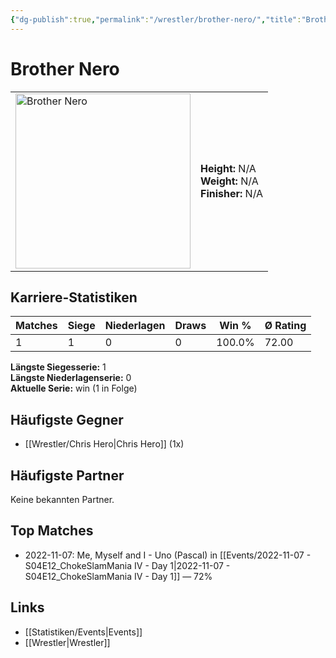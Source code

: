```yaml
---
{"dg-publish":true,"permalink":"/wrestler/brother-nero/","title":"Brother Nero","tags":["wrestler"],"noteIcon":""}
---
```



# Brother Nero

<table>
        <tr>
        <td><img src="https://github.com/CptSpaulding1980/choke-slam-wrestling/releases/download/images/Brother_Nero.png" width="280" alt="Brother Nero"></td>
        <td>
        <b>Height:</b> N/A<br>
        <b>Weight:</b> N/A<br>
        <b>Finisher:</b> N/A<br>
        </td>
        </tr>
        </table>
        
## Karriere-Statistiken

| Matches | Siege | Niederlagen | Draws | Win % | Ø Rating |
|---------|-------|-------------|-------|-------|-----------|
| 1 | 1 | 0 | 0 | 100.0% | 72.00 |

**Längste Siegesserie:** 1<br>**Längste Niederlagenserie:** 0<br>**Aktuelle Serie:** win (1 in Folge)


## Häufigste Gegner
- [[Wrestler/Chris Hero\|Chris Hero]] (1x)

## Häufigste Partner
Keine bekannten Partner.

## Top Matches
- 2022-11-07: Me, Myself and I - Uno (Pascal) in [[Events/2022-11-07 - S04E12_ChokeSlamMania IV - Day 1\|2022-11-07 - S04E12_ChokeSlamMania IV - Day 1]] — 72%

## Links
- [[Statistiken/Events\|Events]]
- [[Wrestler\|Wrestler]]
